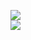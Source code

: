 [![](https://img.shields.io/badge/Made%20With-Github%20Spray-lightgrey.svg?style=for-the-badge&logo=github)](https://github.com/Annihil/github-spray#13638)  
[![](https://i.imgur.com/2DrTn0Z.gif)](https://github.com/Annihil/github-spray)